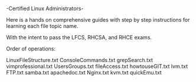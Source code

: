 -Certified Linux Administrators-

Here is a hands on comprehensive guides with step by step instructions for learning each file topic name. 

With the intent to pass the LFCS, RHCSA, and RHCE exams.



Order of operations:



LinuxFileStructure.txt
ConsoleCommands.txt
grepSearch.txt
vimprofessional.txt
UsersGroups.txt
fileAccess.txt
howtouseGIT.txt
lvm.txt
FTP.txt
samba.txt
apachedoc.txt
Nginx.txt
kvm.txt
quickEmu.txt

